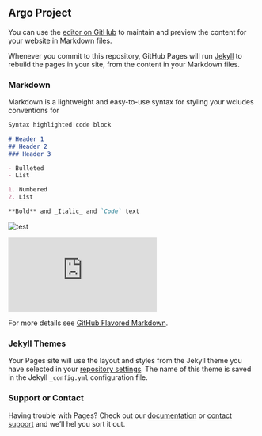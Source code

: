 ## Argo Project

You can use the [editor on GitHub](https://github.com/SanaAmri/ArgoProject/edit/master/index.md) to maintain and preview the content for your website in Markdown files.

Whenever you commit to this repository, GitHub Pages will run [Jekyll](https://jekyllrb.com/) to rebuild the pages in your site, from the content in your Markdown files.

### Markdown

Markdown is a lightweight and easy-to-use syntax for styling your wcludes conventions for

```markdown
Syntax highlighted code block

# Header 1
## Header 2
### Header 3

- Bulleted
- List

1. Numbered
2. List

**Bold** and _Italic_ and `Code` text


```

![test](https://user-images.githubusercontent.com/40390340/53585899-48d43000-3b87-11e9-888c-e9fcf2827f6b.jpg)

![Formule1](https://latex.codecogs.com/gif.latex?%5Cintop_%7BR%7Df%28x%29dx%3D%5Cfrac%7Ba%7D%7Bb%7D%3D%5Csum)

For more details see [GitHub Flavored Markdown](https://guides.github.com/features/mastering-markdown/).

### Jekyll Themes

Your Pages site will use the layout and styles from the Jekyll theme you have selected in your [repository settings](https://github.com/SanaAmri/ArgoProject/settings). The name of this theme is saved in the Jekyll `_config.yml` configuration file.

### Support or Contact

Having trouble with Pages? Check out our [documentation](https://help.github.com/categories/github-pages-basics/) or [contact support](https://github.com/contact) and we’ll hel you sort it out.

